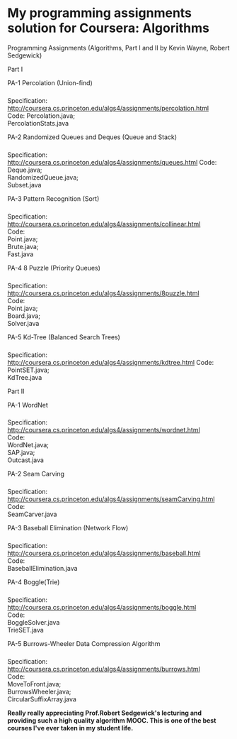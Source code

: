 My programming assignments solution for Coursera: Algorithms
===================

Programming Assignments (Algorithms, Part I and II by Kevin Wayne, Robert Sedgewick)

Part I

PA-1 Percolation (Union-find)
###
Specification: 
http://coursera.cs.princeton.edu/algs4/assignments/percolation.html  
Code:
Percolation.java;  
PercolationStats.java  

PA-2 Randomized Queues and Deques (Queue and Stack)
###
Specification: 
http://coursera.cs.princeton.edu/algs4/assignments/queues.html 
Code:  
Deque.java;  
RandomizedQueue.java;  
Subset.java  

PA-3 Pattern Recognition (Sort)
###
Specification: 
http://coursera.cs.princeton.edu/algs4/assignments/collinear.html  
Code:  
Point.java;  
Brute.java;  
Fast.java  

PA-4 8 Puzzle (Priority Queues)
###
Specification: 
http://coursera.cs.princeton.edu/algs4/assignments/8puzzle.html  
Code:  
Point.java;  
Board.java;  
Solver.java  

PA-5 Kd-Tree (Balanced Search Trees)
###
Specification: 
http://coursera.cs.princeton.edu/algs4/assignments/kdtree.html 
Code:  
PointSET.java;  
KdTree.java  

Part II

PA-1 WordNet
###
Specification: 
http://coursera.cs.princeton.edu/algs4/assignments/wordnet.html  
Code:  
WordNet.java;  
SAP.java;  
Outcast.java  

PA-2 Seam Carving
###
Specification: 
http://coursera.cs.princeton.edu/algs4/assignments/seamCarving.html  
Code:  
SeamCarver.java  

PA-3 Baseball Elimination (Network Flow)
###
Specification: 
http://coursera.cs.princeton.edu/algs4/assignments/baseball.html  
Code:  
BaseballElimination.java  

PA-4 Boggle(Trie)
###
Specification: 
http://coursera.cs.princeton.edu/algs4/assignments/boggle.html  
Code:  
BoggleSolver.java  
TrieSET.java  

PA-5 Burrows-Wheeler Data Compression Algorithm
###
Specification: 
http://coursera.cs.princeton.edu/algs4/assignments/burrows.html  
Code:  
MoveToFront.java;  
BurrowsWheeler.java;  
CircularSuffixArray.java  


**Really really appreciating Prof.Robert Sedgewick's lecturing and providing such a high quality algorithm MOOC.
This is one of the best courses I've ever taken in my student life.**
